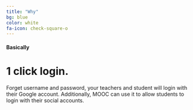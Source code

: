 ```yaml
---
title: "Why"
bg: blue
color: white
fa-icon: check-square-o
---
```


#### Basically

# 1 click login.


Forget username and password, your teachers and student will login with their Google account. Additionally, MOOC can use it to allow
students to login with their social accounts.
